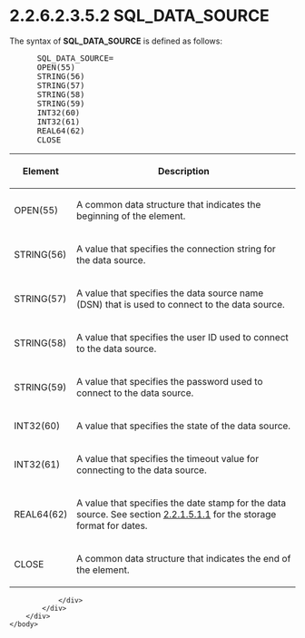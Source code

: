 <html dir="LTR" xmlns:mshelp="http://msdn.microsoft.com/mshelp" xmlns:ddue="http://ddue.schemas.microsoft.com/authoring/2003/5" xmlns:xlink="http://www.w3.org/1999/xlink" xmlns:tool="http://www.microsoft.com/tooltip">
    <head>
        <meta http-equiv="Content-Type" content="text/html; CHARSET=utf-8"></meta>
        <meta name="save" content="history"></meta>
        <title>2.2.6.2.3.5.2 SQL_DATA_SOURCE</title>
        <xml>
            <mshelp:toctitle title="2.2.6.2.3.5.2 SQL_DATA_SOURCE"></mshelp:toctitle>
            <mshelp:rltitle title="[MS-SSAS8]: SQL_DATA_SOURCE"></mshelp:rltitle>
            <mshelp:keyword index="A" term="7bf447b2-c7d4-419b-8b0d-9c2673d1f718"></mshelp:keyword>
            <mshelp:attr name="DCSext.ContentType" value="open specification"></mshelp:attr>
            <mshelp:attr name="AssetID" value="7bf447b2-c7d4-419b-8b0d-9c2673d1f718"></mshelp:attr>
            <mshelp:attr name="TopicType" value="kbRef"></mshelp:attr>
            <mshelp:attr name="DCSext.Title" value="[MS-SSAS8]: SQL_DATA_SOURCE" />
        </xml>
    </head>
    <body>
        <div id="header">
            <h1 class="heading">2.2.6.2.3.5.2 SQL_DATA_SOURCE</h1>
        </div>
        <div id="mainSection">
            <div id="mainBody">
                <div id="allHistory" class="saveHistory"></div>
                <div id="sectionSection0" class="section" name="collapseableSection">
                    

<p>The syntax of <b>SQL_DATA_SOURCE</b> is defined as follows:</p>

<dl>
<dd>
<div><pre> SQL_DATA_SOURCE=
 OPEN(55)
 STRING(56)
 STRING(57)
 STRING(58)
 STRING(59)
 INT32(60)
 INT32(61)
 REAL64(62)
 CLOSE
</pre></div>
</dd></dl>

<table>
 <thead>
  <tr>
   <th>
   <p>Element</p>
   </th>
   <th>
   <p>Description</p>
   </th>
  </tr>
 </thead>
 <tr>
  <td>
  <p>OPEN(55)</p>
  </td>
  <td>
  <p>A common data structure that indicates the beginning
  of the element.</p>
  </td>
 </tr>
 <tr>
  <td>
  <p>STRING(56)</p>
  </td>
  <td>
  <p>A value that specifies the connection string for the
  data source.</p>
  </td>
 </tr>
 <tr>
  <td>
  <p>STRING(57)</p>
  </td>
  <td>
  <p>A value that specifies the data source name (DSN) that
  is used to connect to the data source.</p>
  </td>
 </tr>
 <tr>
  <td>
  <p>STRING(58)</p>
  </td>
  <td>
  <p>A value that specifies the user ID used to connect to
  the data source.</p>
  </td>
 </tr>
 <tr>
  <td>
  <p>STRING(59)</p>
  </td>
  <td>
  <p>A value that specifies the password used to connect to
  the data source.</p>
  </td>
 </tr>
 <tr>
  <td>
  <p>INT32(60)</p>
  </td>
  <td>
  <p>A value that specifies the state of the data source.</p>
  </td>
 </tr>
 <tr>
  <td>
  <p>INT32(61)</p>
  </td>
  <td>
  <p>A value that specifies the timeout value for
  connecting to the data source.</p>
  </td>
 </tr>
 <tr>
  <td>
  <p>REAL64(62)</p>
  </td>
  <td>
  <p>A value that specifies the date stamp for the data
  source. See section <a href="a0e7b1cf-293e-4dff-a78f-8e8911ad4bc5.md">2.2.1.5.1.1</a>
  for the storage format for dates.</p>
  </td>
 </tr>
 <tr>
  <td>
  <p>CLOSE</p>
  </td>
  <td>
  <p>A common data structure that indicates the end of the
  element.</p>
  </td>
 </tr>
</table>

<p> </p>


                </div>
            </div>
        </div>
    </body>
</html>